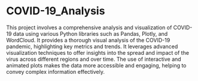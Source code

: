 # COVID-19_Analysis
This project involves a comprehensive analysis and visualization of COVID-19 data using various Python libraries such as Pandas, Plotly, and WordCloud. It provides a thorough visual analysis of the COVID-19 pandemic, highlighting key metrics and trends. It leverages advanced visualization techniques to offer insights into the spread and impact of the virus across different regions and over time. The use of interactive and animated plots makes the data more accessible and engaging, helping to convey complex information effectively.

